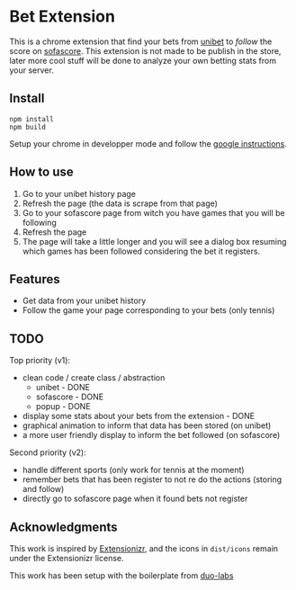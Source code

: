 # Bet Extension

This is a chrome extension that find your bets from [unibet](https://www.unibet.com) to _follow_ the score on [sofascore](https://www.sofascore.com).
This extension is not made to be publish in the store, later more cool stuff will be done to analyze your own betting stats from your server.

## Install

```
npm install
npm build
```

Setup your chrome in developper mode and follow the [google instructions](https://support.google.com/chrome/a/answer/2714278?hl=en).

## How to use

1. Go to your unibet history page
2. Refresh the page (the data is scrape from that page)
3. Go to your sofascore page from witch you have games that you will be following
4. Refresh the page
5. The page will take a little longer and you will see a dialog box resuming which games has been followed considering the bet it registers.

## Features

- Get data from your unibet history
- Follow the game your page corresponding to your bets (only tennis)

## TODO

Top priority (v1):

- clean code / create class / abstraction
  - unibet - DONE
  - sofascore - DONE
  - popup - DONE
- display some stats about your bets from the extension - DONE
- graphical animation to inform that data has been stored (on unibet)
- a more user friendly display to inform the bet followed (on sofascore)

Second priority (v2):

- handle different sports (only work for tennis at the moment)
- remember bets that has been register to not re do the actions (storing and follow)
- directly go to sofascore page when it found bets not register

## Acknowledgments

This work is inspired by [Extensionizr](https://github.com/altryne/extensionizr/), and the icons in `dist/icons` remain under the Extensionizr license.

This work has been setup with the boilerplate from [duo-labs](https://github.com/duo-labs/chrome-extension-boilerplate)
